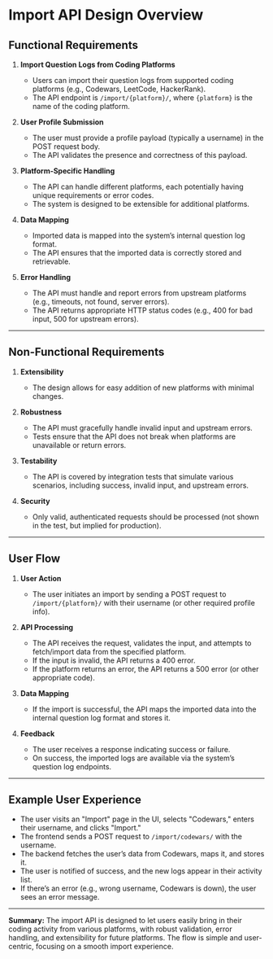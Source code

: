 # Import API Design Overview

## Functional Requirements

1. **Import Question Logs from Coding Platforms**
   - Users can import their question logs from supported coding platforms (e.g., Codewars, LeetCode, HackerRank).
   - The API endpoint is `/import/{platform}/`, where `{platform}` is the name of the coding platform.

2. **User Profile Submission**
   - The user must provide a profile payload (typically a username) in the POST request body.
   - The API validates the presence and correctness of this payload.

3. **Platform-Specific Handling**
   - The API can handle different platforms, each potentially having unique requirements or error codes.
   - The system is designed to be extensible for additional platforms.

4. **Data Mapping**
   - Imported data is mapped into the system’s internal question log format.
   - The API ensures that the imported data is correctly stored and retrievable.

5. **Error Handling**
   - The API must handle and report errors from upstream platforms (e.g., timeouts, not found, server errors).
   - The API returns appropriate HTTP status codes (e.g., 400 for bad input, 500 for upstream errors).

---

## Non-Functional Requirements

1. **Extensibility**
   - The design allows for easy addition of new platforms with minimal changes.

2. **Robustness**
   - The API must gracefully handle invalid input and upstream errors.
   - Tests ensure that the API does not break when platforms are unavailable or return errors.

3. **Testability**
   - The API is covered by integration tests that simulate various scenarios, including success, invalid input, and upstream errors.

4. **Security**
   - Only valid, authenticated requests should be processed (not shown in the test, but implied for production).

---

## User Flow

1. **User Action**
   - The user initiates an import by sending a POST request to `/import/{platform}/` with their username (or other required profile info).

2. **API Processing**
   - The API receives the request, validates the input, and attempts to fetch/import data from the specified platform.
   - If the input is invalid, the API returns a 400 error.
   - If the platform returns an error, the API returns a 500 error (or other appropriate code).

3. **Data Mapping**
   - If the import is successful, the API maps the imported data into the internal question log format and stores it.

4. **Feedback**
   - The user receives a response indicating success or failure.
   - On success, the imported logs are available via the system’s question log endpoints.

---

## Example User Experience

- The user visits an "Import" page in the UI, selects "Codewars," enters their username, and clicks "Import."
- The frontend sends a POST request to `/import/codewars/` with the username.
- The backend fetches the user’s data from Codewars, maps it, and stores it.
- The user is notified of success, and the new logs appear in their activity list.
- If there’s an error (e.g., wrong username, Codewars is down), the user sees an error message.

---

**Summary:**
The import API is designed to let users easily bring in their coding activity from various platforms, with robust validation, error handling, and extensibility for future platforms. The flow is simple and user-centric, focusing on a smooth import experience.
